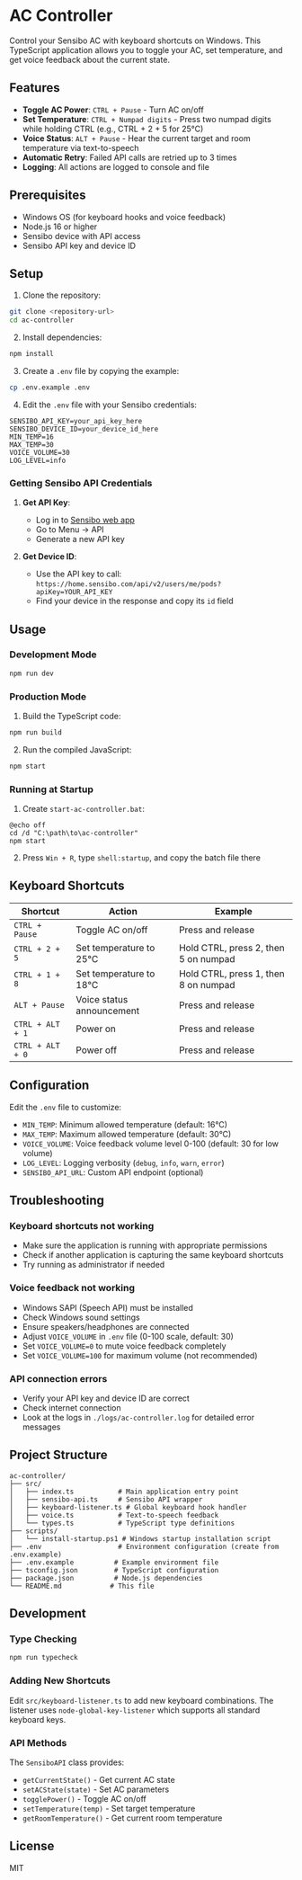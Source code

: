 # AC Controller

Control your Sensibo AC with keyboard shortcuts on Windows. This TypeScript application allows you to toggle your AC, set temperature, and get voice feedback about the current state.

## Features

- **Toggle AC Power**: `CTRL + Pause` - Turn AC on/off
- **Set Temperature**: `CTRL + Numpad digits` - Press two numpad digits while holding CTRL (e.g., CTRL + 2 + 5 for 25°C)
- **Voice Status**: `ALT + Pause` - Hear the current target and room temperature via text-to-speech
- **Automatic Retry**: Failed API calls are retried up to 3 times
- **Logging**: All actions are logged to console and file

## Prerequisites

- Windows OS (for keyboard hooks and voice feedback)
- Node.js 16 or higher
- Sensibo device with API access
- Sensibo API key and device ID

## Setup

1. Clone the repository:
```bash
git clone <repository-url>
cd ac-controller
```

2. Install dependencies:
```bash
npm install
```

3. Create a `.env` file by copying the example:
```bash
cp .env.example .env
```

4. Edit the `.env` file with your Sensibo credentials:
```env
SENSIBO_API_KEY=your_api_key_here
SENSIBO_DEVICE_ID=your_device_id_here
MIN_TEMP=16
MAX_TEMP=30
VOICE_VOLUME=30
LOG_LEVEL=info
```

### Getting Sensibo API Credentials

1. **Get API Key**:
   - Log in to [Sensibo web app](https://home.sensibo.com)
   - Go to Menu → API
   - Generate a new API key

2. **Get Device ID**:
   - Use the API key to call: `https://home.sensibo.com/api/v2/users/me/pods?apiKey=YOUR_API_KEY`
   - Find your device in the response and copy its `id` field

## Usage

### Development Mode
```bash
npm run dev
```

### Production Mode
1. Build the TypeScript code:
```bash
npm run build
```

2. Run the compiled JavaScript:
```bash
npm start
```

### Running at Startup

1. Create `start-ac-controller.bat`:
```batch
@echo off
cd /d "C:\path\to\ac-controller"
npm start
```

2. Press `Win + R`, type `shell:startup`, and copy the batch file there

## Keyboard Shortcuts

| Shortcut | Action | Example |
|----------|--------|---------|
| `CTRL + Pause` | Toggle AC on/off | Press and release |
| `CTRL + 2 + 5` | Set temperature to 25°C | Hold CTRL, press 2, then 5 on numpad |
| `CTRL + 1 + 8` | Set temperature to 18°C | Hold CTRL, press 1, then 8 on numpad |
| `ALT + Pause` | Voice status announcement | Press and release |
| `CTRL + ALT + 1` | Power on | Press and release |
| `CTRL + ALT + 0` | Power off | Press and release |

## Configuration

Edit the `.env` file to customize:

- `MIN_TEMP`: Minimum allowed temperature (default: 16°C)
- `MAX_TEMP`: Maximum allowed temperature (default: 30°C)
- `VOICE_VOLUME`: Voice feedback volume level 0-100 (default: 30 for low volume)
- `LOG_LEVEL`: Logging verbosity (`debug`, `info`, `warn`, `error`)
- `SENSIBO_API_URL`: Custom API endpoint (optional)

## Troubleshooting

### Keyboard shortcuts not working
- Make sure the application is running with appropriate permissions
- Check if another application is capturing the same keyboard shortcuts
- Try running as administrator if needed

### Voice feedback not working
- Windows SAPI (Speech API) must be installed
- Check Windows sound settings
- Ensure speakers/headphones are connected
- Adjust `VOICE_VOLUME` in `.env` file (0-100 scale, default: 30)
- Set `VOICE_VOLUME=0` to mute voice feedback completely
- Set `VOICE_VOLUME=100` for maximum volume (not recommended)

### API connection errors
- Verify your API key and device ID are correct
- Check internet connection
- Look at the logs in `./logs/ac-controller.log` for detailed error messages

## Project Structure

```
ac-controller/
├── src/
│   ├── index.ts           # Main application entry point
│   ├── sensibo-api.ts     # Sensibo API wrapper
│   ├── keyboard-listener.ts # Global keyboard hook handler
│   ├── voice.ts           # Text-to-speech feedback
│   └── types.ts           # TypeScript type definitions
├── scripts/
│   └── install-startup.ps1 # Windows startup installation script
├── .env                   # Environment configuration (create from .env.example)
├── .env.example          # Example environment file
├── tsconfig.json         # TypeScript configuration
├── package.json          # Node.js dependencies
└── README.md            # This file
```

## Development

### Type Checking
```bash
npm run typecheck
```

### Adding New Shortcuts

Edit `src/keyboard-listener.ts` to add new keyboard combinations. The listener uses `node-global-key-listener` which supports all standard keyboard keys.

### API Methods

The `SensiboAPI` class provides:
- `getCurrentState()` - Get current AC state
- `setACState(state)` - Set AC parameters
- `togglePower()` - Toggle AC on/off
- `setTemperature(temp)` - Set target temperature
- `getRoomTemperature()` - Get current room temperature

## License

MIT